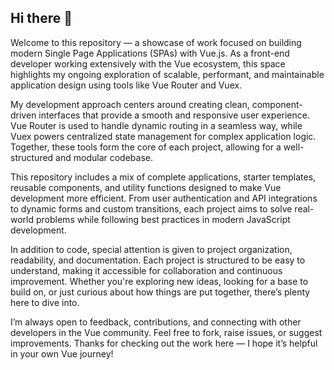 ## Hi there 👋

Welcome to this repository — a showcase of work focused on building modern Single Page Applications (SPAs) with Vue.js. As a front-end developer working extensively with the Vue ecosystem, this space highlights my ongoing exploration of scalable, performant, and maintainable application design using tools like Vue Router and Vuex.

My development approach centers around creating clean, component-driven interfaces that provide a smooth and responsive user experience. Vue Router is used to handle dynamic routing in a seamless way, while Vuex powers centralized state management for complex application logic. Together, these tools form the core of each project, allowing for a well-structured and modular codebase.

This repository includes a mix of complete applications, starter templates, reusable components, and utility functions designed to make Vue development more efficient. From user authentication and API integrations to dynamic forms and custom transitions, each project aims to solve real-world problems while following best practices in modern JavaScript development.

In addition to code, special attention is given to project organization, readability, and documentation. Each project is structured to be easy to understand, making it accessible for collaboration and continuous improvement. Whether you're exploring new ideas, looking for a base to build on, or just curious about how things are put together, there’s plenty here to dive into.

I’m always open to feedback, contributions, and connecting with other developers in the Vue community. Feel free to fork, raise issues, or suggest improvements. Thanks for checking out the work here — I hope it’s helpful in your own Vue journey!
